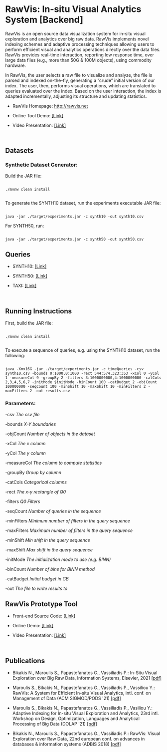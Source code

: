 # RawVis: In-situ Visual Analytics System [Backend]

RawVis is an open source data visualization system for in-situ visual exploration and analytics over big raw data. 
RawVis implements novel indexing schemes and adaptive processing techniques allowing users to perform efficient visual and analytics operations directly over the data files. 
RawVis provides real-time interaction, reporting
low response time, over large data files (e.g., more than 50G & 100M objects), using commodity hardware.


In RawVis, the user selects a raw file to visualize and analyze, the file is parsed and indexed on-the-fly, generating a
“crude” initial version of our index. The user, then, performs visual operations, which are translated to queries evaluated over the index.
Based on the user interaction, the index is adapted incrementally, adjusting its structure and updating statistics.


* RawVis Homepage: http://rawvis.net

* Online Tool Demo: [[Link]](http://rawviz.imsi.athenarc.gr/visualize/taxi)

* Video Presentation: [[Link]](https://vimeo.com/500596816)



</br>

## Datasets

### Synthetic Dataset Generator:

Build the JAR file:

```

./mvnw clean install


```

To generate the SYNTH10 dataset, run the experiments executable JAR file:

```

java -jar ./target/experiments.jar -c synth10 -out synth10.csv

```
For SYNTH50, run:

```

java -jar ./target/experiments.jar -c synth50 -out synth50.csv

```

## Queries
* SYNTH10: [[Link]](https://github.com/VisualFacts/rawvis-index/tree/master/queries/synth_10_queries)

* SYNTH50: [[Link]](https://github.com/VisualFacts/rawvis-index/tree/master/queries/synth_50_queries)

* TAXI: [[Link]](https://github.com/VisualFacts/rawvis-index/tree/master/queries/taxi_queries)

</br>


## Running Instructions

First, build the JAR file:

```

./mvnw clean install


```

To execute a sequence of queries, e.g. using the SYNTH10 dataset, run the following:

```

java -Xmx16G -jar ./target/experiments.jar -c timeQueries -csv synth10.csv -bounds 0:1000,0:1000 -rect 544:574,323:353 -xCol 0 -yCol 1 -measureCol 9 -groupBy 2 -filters 3:1000000000,4:1000000000 -catCols 2,3,4,5,6,7 -initMode $initMode -binCount 100 -catBudget 2 -objCount 100000000 -seqCount 100 -minShift 10 -maxShift 10 -minFilters 2 -maxFilters 2 -out results.csv

```

### Parameters:
    
-csv *The csv file*

-bounds *X-Y boundaries*

-objCount *Number of objects in the dataset*

-xCol *The x column*

-yCol *The y column*

-measureCol *The column to compute statistics*

-groupBy *Group by column*

-catCols *Categorical columns*

-rect *The x-y rectangle of Q0*

-filters *Q0 Filters*    

-seqCount *Number of queries in the sequence*

-minFilters *Minimum number of filters in the query sequence*

-maxFilters *Maximum number of filters in the query sequence*

-minShift *Min shift in the query sequence*

-maxShift *Max shift in the query sequence*

-initMode *The initialization mode to use (e.g. BINN)*

-binCount *Number of bins for BINN method*

-catBudget *Initial budget in GB*   

-out *The file to write results to*





## RawVis Prototype Tool  


* Front-end Source Code: [[Link]](https://github.com/VisualFacts/RawVis)

* Online Demo: [[Link]](http://rawviz.imsi.athenarc.gr/visualize/taxi)

* Video Presentation: [[Link]](https://vimeo.com/500596816)

</br>


## Publications


* Bikakis N., Maroulis S., Papastefanatos G., Vassiliadis P.: In-Situ Visual Exploration over Big Raw Data, Information Systems, Elsevier, 2021  [[pdf]](https://www.nbikakis.com/papers/in_situ_big_data_visual_analytics_indexing_IS_2020.pdf)
 
* Maroulis S., Bikakis N., Papastefanatos G., Vassiliadis P., Vassiliou Y.: RawVis: A System for Efficient In-situ Visual Analytics, intl. conf. on Management of Data (ACM SIGMOD/PODS '21)  [[pdf]](https://www.nbikakis.com/papers/RawVis_A_System_for_Efficient_In-situ_Visual_Analytics_SIGMOD2021.pdf)
 
* Maroulis S., Bikakis N., Papastefanatos G., Vassiliadis P., Vasiliou Y.: Adaptive Indexing for In-situ Visual Exploration and Analytics, 23rd intl. Workshop on Design, Optimization, Languages and Analytical Processing of Big Data (DOLAP '21)    [[pdf]](https://www.nbikakis.com/papers/RawVis_Adaptive_Indexing_for_In-situ_Visual_Exploration_and_Analytics_DOLAP2021.pdf)
 
* Bikakis N., Maroulis S., Papastefanatos G., Vassiliadis P.: RawVis: Visual Exploration over Raw Data, 22nd european conf. on advances in databases & information systems (ADBIS 2018)    [[pdf]](http://www.nbikakis.com/papers/RawVis.Visual.Exploration.over.Big.Raw.Data.pdf)
